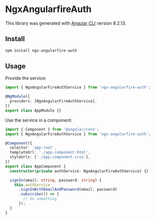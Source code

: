 # NgxAngularfireAuth

This library was generated with [Angular CLI](https://github.com/angular/angular-cli) version 8.2.13.

## Install

```bash
npm install ngx-angularfire-auth
```

## Usage

Provide the service:

```typescript
import { NgxAngularFireAuthService } from 'ngx-angularfire-auth';

@NgModule({
  providers: [NgxAngularFireAuthService],
})
export class AppModule {}
```

Use the service in a component:

```typescript
import { Component } from '@angular/core';
import { NgxAngularFireAuthService } from 'ngx-angularfire-auth';

@Component({
  selector: 'app-root',
  templateUrl: './app.component.html',
  styleUrls: ['./app.component.scss'],
})
export class AppComponent {
  constructor(private authService: NgxAngularFireAuthService) {}

  signIn(email: string, password: string) {
    this.authService
      .signInWithEmailAndPassword(email, password)
      .subscribe(() => {
        // do something
      });
  }
}
```

